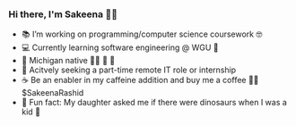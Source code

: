 ### Hi there, I'm Sakeena 👋🏽

 - 📚 I’m working on programming/computer science coursework 🤓
 - 💻 Currently learning software engineering @ WGU 🦉
 - 📍 Michigan native ✋🏽 💙 💛
 - 💼 Acitvely seeking a part-time remote IT role or internship
 - ☕ Be an enabler in my caffeine addition and buy me a coffee 😵‍💫 $SakeenaRashid
 - 🥲 Fun fact: My daughter asked me if there were dinosaurs when I was a kid 🦖
